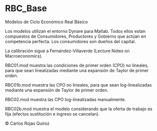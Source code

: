 # RBC_Base
Modelos de Ciclo Económico Real Básico

Los modelos utilizan el entorno Dynare para Matlab. Todos ellos estan compuestos de Consumidores, Productores y Gobierno que actúan en competencia perfecta. Los consumidores son dueños del capital. 

La calibración sigue a Fernández-Villaverde (Lecture Notes on Macroeconomics). 

RBC01.mod  muestra las condiciones de primer orden (CPO) no lineales, para que sean linealizadas mediante una expansión de Taylor de primer orden. 

RBC01b.mod muestra las CPO no lineales, para que sean log-linealizadas mediante una expansión de Taylor de primer orden. 

RBC02.mod  muestra las CPO log-linealizadas manualmente. 

RBC02b.mod muestra el modelo considerando que la oferta de trabajo es fija (efectos sustitución e ingreso se cancelan).

© Carlos Rojas Quiroz
